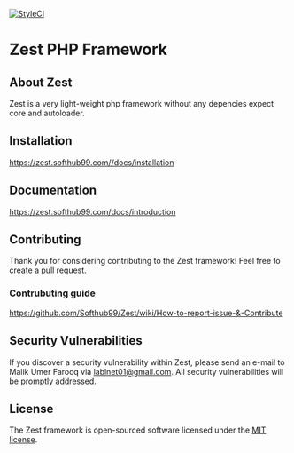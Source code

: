 [![StyleCI](https://github.styleci.io/repos/133794233/shield?branch=master)](https://github.styleci.io/repos/133794233)

# Zest PHP Framework 

## About Zest

Zest is a very light-weight php framework without any depencies expect core and autoloader.

## Installation

https://zest.softhub99.com//docs/installation

## Documentation

https://zest.softhub99.com/docs/introduction

## Contributing

Thank you for considering contributing to the Zest framework! Feel free to create a pull request.
### Contrubuting guide

https://github.com/Softhub99/Zest/wiki/How-to-report-issue-&-Contribute

## Security Vulnerabilities

If you discover a security vulnerability within Zest, 
please send an e-mail to Malik Umer Farooq
via [lablnet01@gmail.com](mailto:lablnet01@gmail.com). 
All security vulnerabilities will be promptly addressed.

## License

The Zest framework is open-sourced software 
licensed under the [MIT license](https://opensource.org/licenses/MIT).
